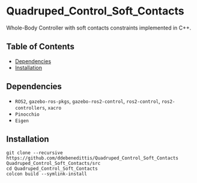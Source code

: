 # Quadruped_Control_Soft_Contacts

Whole-Body Controller with soft contacts constraints implemented in C++.

## Table of Contents
- [Dependencies](#dependencies)
- [Installation](#installation)

## Dependencies

- `ROS2`, `gazebo-ros-pkgs`, `gazebo-ros2-control`, `ros2-control`, `ros2-controllers`, `xacro`
- `Pinocchio`
- `Eigen`

## Installation
```shell
git clone --recursive https://github.com/ddebenedittis/Quadruped_Control_Soft_Contacts Quadruped_Control_Soft_Contacts/src
cd Quadruped_Control_Soft_Contacts
colcon build --symlink-install
```